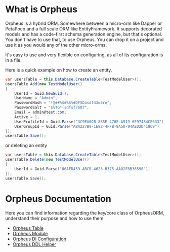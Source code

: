 ﻿# What is Orpheus
Orpheus is a hybrid ORM. Somewhere between a micro-orm like Dapper or PetaPoco and a full scale ORM like EntityFramework.
It supports decorated models and has a code-first schema generation engine, but that's optional. You don't have to use that, to use Orpheus.
You can drop it on a project and use it as you would any of the other micro-orms.

It's easy to use and very flexible on configuring, as all of its configuration is in a file.

Here is a quick example on how to create an entity.
```csharp
var usersTable = this.Database.CreateTable<TestModelUser>();
usersTable.Add(new TestModelUser()
{
    UserId = Guid.NewGuid(),
    UserName = "Admin",
    PasswordHash = "!@##%$#%$%#DFSDasdf43w3re",
    PasswordSalt = "$%TG*(sdfsfr687",
    Email = admin@test.com,
    Active = 1,
    UserProfileId = Guid.Parse("3C9EA0CB-885E-476F-A919-6E97484CE633"),
    UserGroupId = Guid.Parse("ABA227B9-1E82-4FFB-9A50-94AED2D41869")
});
usersTable.Save();
```
or deleting an entity
```csharp
var usersTable = this.Database.CreateTable<TestModelUser>();
usersTable.Delete(new TestModelUser()
{
    UserId = Guid.Parse("86AFD459-ABCB-4623-B375-AA82F8B36590"),
});
usersTable.Save();
```

# Orpheus Documentation
Here you can find information regarding the key/core class of OrpheusORM, understand their
purpose and how to use them.

* [Orpheus Table](orpheus_table.md)
* [Orpheus Module](orpheus_module.md)
* [Orpheus DI Configuration](orpheus_and_di.md)
* [Orpheus DDL Helper](orpheus_ddl_helper.md)